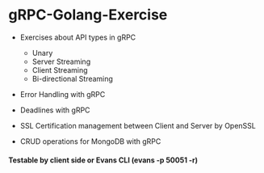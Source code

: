 # gRPC-Golang-Exercise


- Exercises about API types in gRPC

  * Unary
  * Server Streaming
  * Client Streaming
  * Bi-directional Streaming
  
- Error Handling with gRPC

- Deadlines with gRPC

- SSL Certification management between Client and Server by OpenSSL

- CRUD operations for MongoDB with gRPC


#### Testable by client side or Evans CLI (evans -p 50051 -r)
